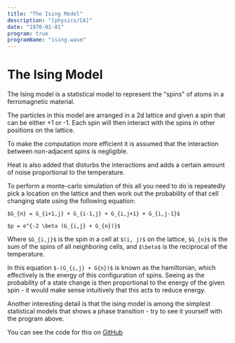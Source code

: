 ```yaml
---
title: "The Ising Model"
description: "[physics/CA]"
date: "1970-01-01"
program: true
programName: "ising.wasm"
---
```


# The Ising Model

The Ising model is a statistical model to
represent the "spins" of atoms in a 
ferromagnetic material.

The particles in this model are arranged in
a 2d lattice and given a spin that can be
either +1 or -1. Each spin will then
interact with the spins in other positions
on the lattice.

To make the computation more efficient it is 
assumed that the interaction between 
non-adjacent spins is negligible.

Heat is also added that disturbs the
interactions and adds a certain amount of
noise proportional to the temperature.

To perform a monte-carlo simulation of this
all you need to do is repeatedly pick a
location on the lattice and then work out
the probability of that cell changing state
using the following equation:

`$G_{n} = G_{i+1,j} + G_{i-1,j} + G_{i,j+1} + G_{i,j-1}$`

`$p = e^{-2 \beta (G_{i,j} + G_{n})}$`

Where `$G_{i,j}$` is the spin in a cell at `$(i, j)$`
on the lattice, `$G_{n}$` is the sum of the spins
of all neighboring cells, and `$\beta$` is the
reciprocal of the temperature.

In this equation `$-(G_{i,j} + G{n})$` is known as the
hamiltonian, which effectively is the energy of
this configuration of spins. Seeing as the
probability of a state change is then proportional
to the energy of the given spin - it would make
sense intuitively that this acts to reduce energy.

Another interesting detail is that the ising model
is among the simplest statistical models that shows
a phase transition - try to see it yourself with the
program above.

You can see the code for this on [GitHub](https://github.com/e74000/Simple-Ising-Model-Simulation/)
